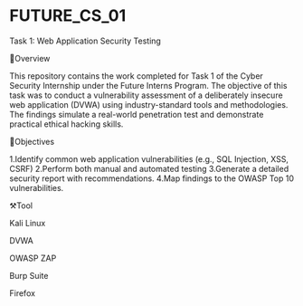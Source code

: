 # FUTURE_CS_01
Task 1: Web Application Security Testing

📍Overview 

This repository contains the work completed for Task 1 of the Cyber Security Internship under the Future Interns Program. The objective of this task was to conduct a vulnerability assessment of a deliberately insecure web application (DVWA) using industry-standard tools and methodologies. The findings simulate a real-world penetration test and demonstrate practical ethical hacking skills.

📝Objectives

1.Identify common web application vulnerabilities (e.g., SQL Injection, XSS, CSRF)
2.Perform both manual and automated testing
3.Generate a detailed security report with recommendations.
4.Map findings to the OWASP Top 10 vulnerabilities. 

⚒️Tool

Kali Linux

DVWA

OWASP ZAP

Burp Suite

Firefox


